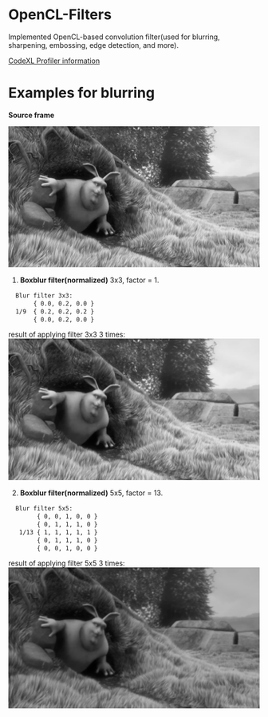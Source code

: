# OpenCL-Filters
Implemented OpenCL-based convolution filter(used for blurring, sharpening, embossing, edge detection, and more).

[CodeXL Profiler information](https://github.com/nafarya/OpenCL-Filters/blob/master/CodeXL_Profiler_Feb-24-2018_16-54-17.csv)

# Examples for blurring

**Source frame**

<img src="https://github.com/nafarya/OpenCL-Filters/blob/master/examples/frame0015.png">

1. **Boxblur filter(normalized)** 3x3, factor = 1.
```  
  Blur filter 3x3:
       { 0.0, 0.2, 0.0 }
  1/9  { 0.2, 0.2, 0.2 }
       { 0.0, 0.2, 0.0 }
```    
    
result of applying filter 3x3 3 times:
<img src="https://github.com/nafarya/OpenCL-Filters/blob/master/examples/blured_3_times(3x3matrix).png">

2. **Boxblur filter(normalized)** 5x5, factor = 13.
```
  Blur filter 5x5:
        { 0, 0, 1, 0, 0 }
        { 0, 1, 1, 1, 0 }
   1/13 { 1, 1, 1, 1, 1 }
        { 0, 1, 1, 1, 0 }
        { 0, 0, 1, 0, 0 }
```
result of applying filter 5x5 3 times:
<img src="https://github.com/nafarya/OpenCL-Filters/blob/master/examples/blured_3_times(5x5matrix).png">
